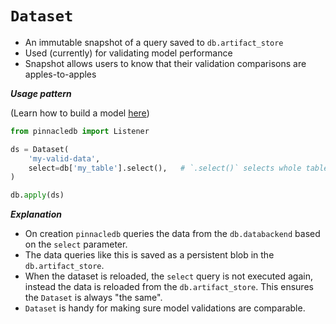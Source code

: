 # `Dataset`

- An immutable snapshot of a query saved to `db.artifact_store`
- Used (currently) for validating model performance
- Snapshot allows users to know that their validation comparisons are apples-to-apples

***Usage pattern***

(Learn how to build a model [here](model))

```python
from pinnacledb import Listener

ds = Dataset(
    'my-valid-data',
    select=db['my_table'].select(),   # `.select()` selects whole table
)

db.apply(ds)
```

***Explanation***

- On creation `pinnacledb` queries the data from the `db.databackend` based on the `select` parameter.
- The data queries like this is saved as a persistent blob in the `db.artifact_store`.
- When the dataset is reloaded, the `select` query is not executed again, instead the 
  data is reloaded from the `db.artifact_store`. This ensures the `Dataset` is always "the same".
- `Dataset` is handy for making sure model validations are comparable.